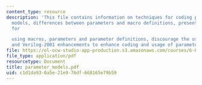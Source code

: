 ```yaml
---
content_type: resource
description: 'This file contains information on techniques for coding proper parameterized
  models, differences between parameters and macro definitions, present guidelines
  for

  using macros, parameters and parameter definitions, discourage the use of defparams
  and Verilog-2001 enhancements to enhance coding and usage of parameterized models.'
file: https://ol-ocw-studio-app-production.s3.amazonaws.com/courses/6-884-complex-digital-systems-spring-2005/c1d1da930a5e21e976df668165e79b59_parameter_models.pdf
file_type: application/pdf
resourcetype: Document
title: parameter_models.pdf
uid: c1d1da93-0a5e-21e9-76df-668165e79b59
---
```

